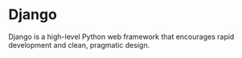 # Django

Django is a high-level Python web framework that encourages rapid development and clean, pragmatic design.
